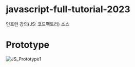 # javascript-full-tutorial-2023
인프런 강의(JS: 코드팩토리) 소스

# Prototype
![JS_Prototype1](https://github.com/nextorm77/javascript-full-tutorial-2023/assets/90032559/4f176c8f-8fa7-4240-b21b-ad29c5eee2db)

